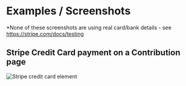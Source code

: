 # Examples / Screenshots

*None of these screenshots are using real card/bank details - see https://stripe.com/docs/testing

## Stripe Credit Card payment on a Contribution page

![Stripe credit card element](/images/stripe_cardelement.png)


